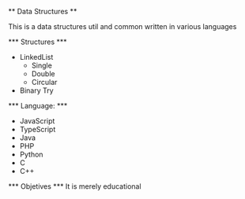 ** Data Structures **

This is a data structures util and common  written in various languages


*** Structures ***

* LinkedList
	* Single
	* Double
	* Circular
* Binary Try 

*** Language: ***

* JavaScript
* TypeScript
* Java
* PHP
* Python
* C
* C++

*** Objetives ***
It is merely educational 